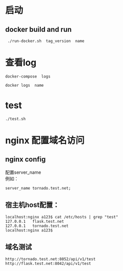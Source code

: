 # 启动
## docker build and run  
```
 ./run-docker.sh  tag_version  name
```


# 查看log
``` shell
docker-compose  logs
```  
  
``` shell 
docker logs  name
```  

# test  
``` shell
./test.sh  
``` 

# nginx 配置域名访问  
## nginx config  
配置server_name  
例如：  
``` text  
server_name tornado.test.net;  
```

## 宿主机host配置：  
``` text
localhost:nginx a123$ cat /etc/hosts | grep "test"
127.0.0.1   flask.test.net
127.0.0.1   tornado.test.net
localhost:nginx a123$ 
```

## 域名测试  
``` shell  
http://tornado.test.net:8052/api/v1/test  
http://flask.test.net:8042/api/v1/test  
```  
